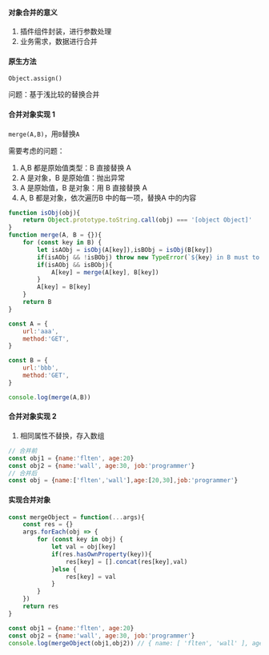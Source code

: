 
#### 对象合并的意义

1. 插件组件封装，进行参数处理
2. 业务需求，数据进行合并

#### 原生方法

`Object.assign()`

问题：基于浅比较的替换合并

#### 合并对象实现 1

`merge(A,B)`，用`B`替换`A`

需要考虑的问题：

1. A,B 都是原始值类型：B 直接替换 A
2. A 是对象，B 是原始值：抛出异常
3. A 是原始值，B 是对象：用 B 直接替换 A
4. A, B 都是对象，依次遍历B 中的每一项，替换A 中的内容

```javascript
function isObj(obj){
    return Object.prototype.toString.call(obj) === '[object Object]'
}
function merge(A, B = {}){
    for (const key in B) {
        let isAObj = isObj(A[key]),isBObj = isObj(B[key])
        if(isAObj && !isBObj) throw new TypeError(`${key} in B must to be a object`)
        if(isAObj && isBObj){
            A[key] = merge(A[key], B[key])
        }
        A[key] = B[key]
    }
    return B
}

const A = {
    url:'aaa',
    method:'GET',
}

const B = {
    url:'bbb',
    method:'GET',
}

console.log(merge(A,B))
```

#### 合并对象实现 2

1. 相同属性不替换，存入数组

```javascript
// 合并前
const obj1 = {name:'flten', age:20}
const obj2 = {name:'wall', age:30, job:'programmer'}
// 合并后
const obj = {name:['flten','wall'],age:[20,30],job:'programmer'}
```

#### 实现合并对象

```javascript
const mergeObject = function(...args){
    const res = {}
    args.forEach(obj => {
        for (const key in obj) {
            let val = obj[key]
            if(res.hasOwnProperty(key)){
                res[key] = [].concat(res[key],val)
            }else {
                res[key] = val
            }
        }
    })
    return res
}

const obj1 = {name:'flten', age:20}
const obj2 = {name:'wall', age:30, job:'programmer'}
console.log(mergeObject(obj1,obj2)) // { name: [ 'flten', 'wall' ], age: [ 20, 30 ], job: 'programmer' }
```
